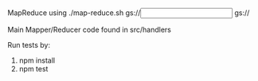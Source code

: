 MapReduce using ./map-reduce.sh <CLUSTER> <REGION> gs://<INPUT> gs://<OUTPUT>

Main Mapper/Reducer code found in src/handlers

Run tests by:
1. npm install
2. npm test